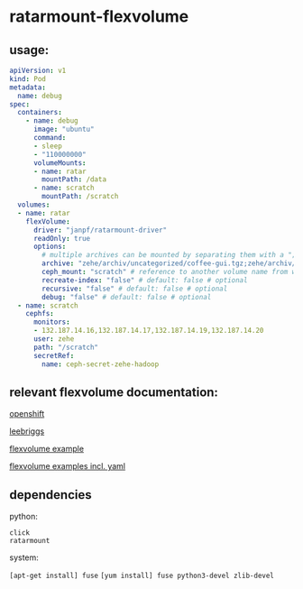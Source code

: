 # ratarmount-flexvolume

## usage:

```yaml
apiVersion: v1
kind: Pod
metadata:
  name: debug
spec:
  containers:
    - name: debug
      image: "ubuntu"
      command:
      - sleep
      - "110000000"
      volumeMounts:
      - name: ratar
        mountPath: /data
      - name: scratch
        mountPath: /scratch
  volumes:
  - name: ratar
    flexVolume:
      driver: "janpf/ratarmount-driver"
      readOnly: true
      options:
        # multiple archives can be mounted by separating them with a ";"
        archive: "zehe/archiv/uncategorized/coffee-gui.tgz;zehe/archiv/uncategorized/coffee-gui2.tgz" # mandatory.
        ceph_mount: "scratch" # reference to another volume name from which the archive will be read
        recreate-index: "false" # default: false # optional
        recursive: "false" # default: false # optional
        debug: "false" # default: false # optional
  - name: scratch
    cephfs:
      monitors:
      - 132.187.14.16,132.187.14.17,132.187.14.19,132.187.14.20
      user: zehe
      path: "/scratch"
      secretRef:
        name: ceph-secret-zehe-hadoop
```

## relevant flexvolume documentation:

[openshift](https://docs.openshift.com/container-platform/3.11/install_config/persistent_storage/persistent_storage_flex_volume.html)

[leebriggs](http://leebriggs.co.uk/blog/2017/03/12/kubernetes-flexvolumes.html)

[flexvolume example](https://github.com/almonteb/k8s-flexvol-archive/blob/master/archive)

[flexvolume examples incl. yaml](https://github.com/kubernetes/community/blob/master/contributors/devel/sig-storage/flexvolume.md)

## dependencies

python:

```
click
ratarmount
```


system:

`[apt-get install] fuse`
`[yum install] fuse python3-devel zlib-devel`
